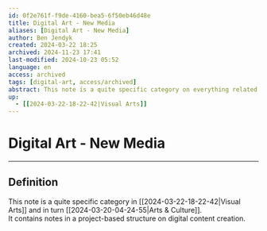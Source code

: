 ```yaml
---
id: 0f2e761f-f9de-4160-bea5-6f50eb46d48e
title: Digital Art - New Media
aliases: [Digital Art - New Media]
author: Ben Jendyk
created: 2024-03-22 18:25
archived: 2024-11-23 17:41
last-modified: 2024-10-23 05:52
language: en
access: archived
tags: [digital-art, access/archived]
abstract: This note is a quite specific category on everything related to digital content creation.
up:
  - [[2024-03-22-18-22-42|Visual Arts]]
---
```


# Digital Art - New Media

--- 

## Definition

This note is a quite specific category in [[2024-03-22-18-22-42|Visual Arts]] and in turn [[2024-03-20-04-24-55|Arts & Culture]].  
It contains notes in a project-based structure on digital content creation.
